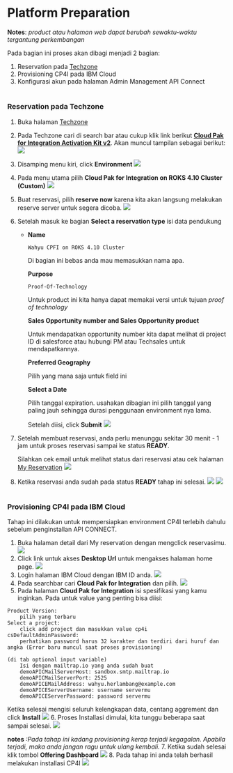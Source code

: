 # Platform Preparation 
**Notes**: *product atau halaman web dapat berubah sewaktu-waktu tergantung perkembangan* 

Pada bagian ini proses akan dibagi menjadi 2 bagian:

1. Reservation pada [Techzone](https://techzone.ibm.com/)
2. Provisioning CP4I pada IBM Cloud
2. Konfigurasi akun pada halaman Admin Management API Connect
#

### Reservation pada Techzone
1. Buka halaman [Techzone](https://techzone.ibm.com/)

2. Pada Techzone cari di search bar atau cukup klik link berikut [**Cloud Pak for Integration Activation Kit v2**](https://techzone.ibm.com/collection/611bb09166fa71001f8db390).
Akan muncul tampilan sebagai berikut:
![](images/preparation-1.png)

3. Disamping menu kiri, click **Environment**
![](images/preparation-2.png)

4. Pada menu utama pilih **Cloud Pak for Integration on ROKS 4.10 Cluster (Custom)**
![](images/preparation-3.png)

5. Buat reservasi, pilih **reserve now** karena kita akan langsung melakukan reserve server untuk segera dicoba.
![](images/preparation-4.png)

6. Setelah masuk ke bagian **Select a reservation type** isi data pendukung
    - **Name**
        ~~~
        Wahyu CPFI on ROKS 4.10 Cluster
        ~~~
        Di bagian ini bebas anda mau memasukkan nama apa.

        **Purpose**
        ~~~
        Proof-Of-Technology
        ~~~
        Untuk product ini kita hanya dapat memakai versi untuk tujuan *proof of technology*

        **Sales Opportunity number and Sales Opportunity product**

        Untuk mendapatkan opportunity number kita dapat melihat di project ID di salesforce atau hubungi PM atau Techsales untuk mendapatkannya.
        
        **Preferred Geography**
        
        Pilih yang mana saja untuk field ini 

        **Select a Date**
        
        Pilih tanggal expiration. usahakan dibagian ini pilih tanggal yang paling jauh sehingga durasi penggunaan environment nya lama.

        Setelah diisi, click **Submit**
![](images/preparation-5.png)

7. Setelah membuat reservasi, anda perlu menunggu sekitar 30 menit - 1 jam untuk proses reservasi sampai ke status **READY**.

     Silahkan cek email untuk melihat status dari reservasi atau cek halaman [My Reservation](https://techzone.ibm.com/my/reservations)
     ![](images/preparation-6.png)
8. Ketika reservasi anda sudah pada status **READY** tahap ini selesai.
![](images/preparation-7.png)
![](images/preparation-8.png)

#
### Provisioning CP4I pada IBM Cloud
Tahap ini dilakukan untuk mempersiapkan environment CP4I terlebih dahulu sebelum penginstallan API CONNECT.
1. Buka halaman detail dari My reservation dengan mengclick reservasimu.  
![](images/preparation-9.png)
2. Click link untuk akses **Desktop Url** untuk mengakses halaman home page.
![](images/preparation-10.png)
3. Login halaman IBM Cloud dengan IBM ID anda.
![](images/preparation-11.png)
4. Pada searchbar cari **Cloud Pak for Integration** dan pilih.
![](images/preparation-12.png)
5. Pada halaman **Cloud Pak for Integration** isi spesifikasi yang kamu inginkan. Pada untuk value yang penting bisa diisi:
~~~
Product Version: 
    pilih yang terbaru
Select a project:
    click add project dan masukkan value cp4i
csDefaultAdminPassword:
    perhatikan password harus 32 karakter dan terdiri dari huruf dan angka (Error baru muncul saat proses provisioning)

(di tab optional input variable)
    Isi dengan mailtrap.io yang anda sudah buat
    demoAPICMailServerHost: sandbox.smtp.mailtrap.io
    demoAPICMailServerPort: 2525
    demoAPICEMailAddress: wahyu.herlambang@example.com
    demoAPICEServerUsername: username servermu
    demoAPICEServerPassword: password servermu
~~~
Ketika selesai mengisi seluruh kelengkapan data, centang aggrement dan click **Install**
![](images/preparation-13.png)
6. Proses Installasi dimulai, kita tunggu beberapa saat sampai selesai. 
![](images/preparation-14.png)

**notes** *:Pada tahap ini kadang provisioning kerap terjadi kegagalan. Apabila terjadi, maka anda jangan ragu untuk ulang kembali.* 
7. Ketika sudah selesai klik tombol **Offering Dashboard**
![](images/preparation-15.png)
8. Pada tahap ini anda telah berhasil melakukan installasi CP4I
![](images/preparation-16.png)